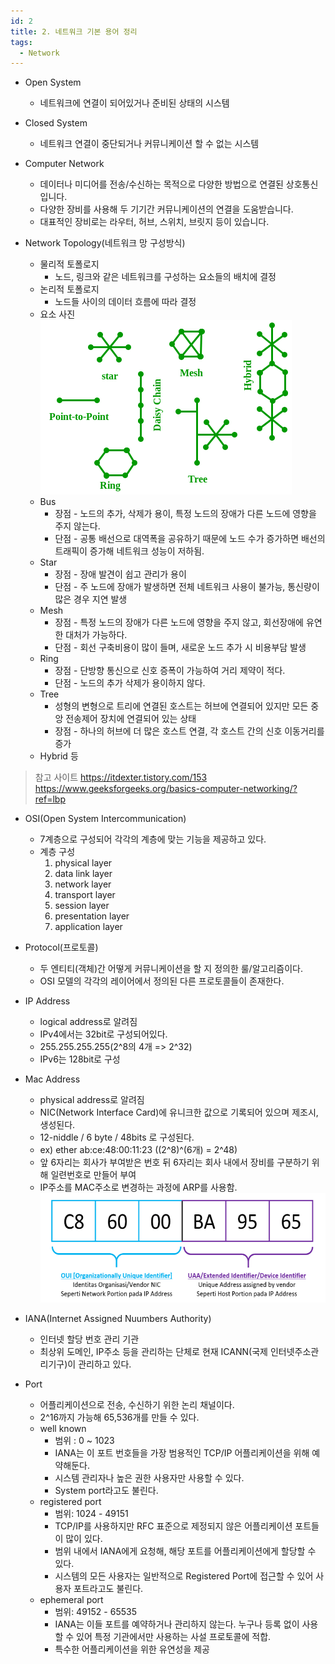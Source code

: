 ```yaml
---
id: 2
title: 2. 네트워크 기본 용어 정리
tags:
  - Network
---
```


* Open System
    * 네트워크에 연결이 되어있거나 준비된 상태의 시스템

* Closed System
    * 네트워크 연결이 중단되거나 커뮤니케이션 할 수 없는 시스템

* Computer Network
    * 데이터나 미디어를 전송/수신하는 목적으로 다양한 방법으로 연결된 상호통신입니다.
    * 다양한 장비를 사용해 두 기기간 커뮤니케이션의 연결을 도움받습니다.
    * 대표적인 장비로는 라우터, 허브, 스위치, 브릿지 등이 있습니다.

* Network Topology(네트워크 망 구성방식)
    * 물리적 토폴로지
        * 노드, 링크와 같은 네트워크를 구성하는 요소들의 배치에 결정
    * 논리적 토폴로지
        * 노드들 사이의 데이터 흐름에 따라 결정
    * 요소 사진
        ![network topology](./img/Network-Topology-Diagram.png)
    * Bus
        * 장점 - 노드의 추가, 삭제가 용이, 특정 노드의 장애가 다른 노드에 영향을 주지 않는다.
        * 단점 - 공통 배선으로 대역폭을 공유하기 때문에 노드 수가 증가하면 배선의 트래픽이 증가해 네트워크 성능이 저하됨.
    * Star
        * 장점 - 장애 발견이 쉽고 관리가 용이
        * 단점 - 주 노드에 장애가 발생하면 전체 네트워크 사용이 불가능, 통신량이 많은 경우 지연 발생
    * Mesh
        * 장점 - 특정 노드의 장애가 다른 노드에 영향을 주지 않고, 회선장애에 유연한 대처가 가능하다.
        * 단점 - 회선 구축비용이 많이 들며, 새로운 노드 추가 시 비용부담 발생
    * Ring
        * 장점 - 단방향 통신으로 신호 증폭이 가능하여 거리 제약이 적다.
        * 단점 - 노드의 추가 삭제가 용이하지 않다.
    * Tree
        * 성형의 변형으로 트리에 연결된 호스트는 허브에 연결되어 있지만 모든 중앙 전송제어 장치에 연결되어 있는 상태
        * 장점 - 하나의 허브에 더 많은 호스트 연결, 각 호스트 간의 신호 이동거리를 증가
    * Hybrid 등
> 참고 사이트
> https://itdexter.tistory.com/153
> https://www.geeksforgeeks.org/basics-computer-networking/?ref=lbp

* OSI(Open System Intercommunication)
    * 7계층으로 구성되어 각각의 계층에 맞는 기능을 제공하고 있다.
    * 계층 구성
        1. physical layer
        2. data link layer
        3. network layer
        4. transport layer
        5. session layer
        6. presentation layer
        7. application layer

* Protocol(프로토콜)
    * 두 엔티티(객체)간 어떻게 커뮤니케이션을 할 지 정의한 룰/알고리즘이다.
    * OSI 모델의 각각의 레이어에서 정의된 다른 프로토콜들이 존재한다.

* IP Address
    * logical address로 알려짐
    * IPv4에서는 32bit로 구성되어있다. 
    * 255.255.255.255(2^8의 4개 => 2^32)
    * IPv6는 128bit로 구성

* Mac Address
    * physical address로 알려짐
    * NIC(Network Interface Card)에 유니크한 값으로 기록되어 있으며 제조시, 생성된다.
    * 12-niddle / 6 byte / 48bits 로 구성된다.
    * ex) ether ab:ce:48:00:11:23 ((2^8)^(6개) = 2^48)
    * 앞 6자리는 회사가 부여받은 번호 뒤 6자리는 회사 내에서 장비를 구분하기 위해 일련번호로 만들어 부여
    * IP주소를 MAC주소로 변경하는 과정에 ARP를 사용함.
    ![mac-address](./img/mac-address.png)

* IANA(Internet Assigned Nuumbers Authority)
    * 인터넷 할당 번호 관리 기관
    * 최상위 도메인, IP주소 등을 관리하는 단체로 현재 ICANN(국제 인터넷주소관리기구)이 관리하고 있다.


* Port
    * 어플리케이션으로 전송, 수신하기 위한 논리 채널이다.
    * 2^16까지 가능해 65,536개를 만들 수 있다.
    * well known
        * 범위 : 0 ~ 1023
        * IANA는 이 포트 번호들을 가장 범용적인 TCP/IP 어플리케이션을 위해 예약해둔다.
        * 시스템 관리자나 높은 권한 사용자만 사용할 수 있다.
        * System port라고도 불린다.
    * registered port
        * 범위: 1024 - 49151
        * TCP/IP를 사용하지만 RFC 표준으로 제정되지 않은 어플리케이션 포트들이 많이 있다.
        * 범위 내에서 IANA에게 요청해, 해당 포트를 어플리케이션에게 할당할 수 있다.
        * 시스템의 모든 사용자는 일반적으로 Registered Port에 접근할 수 있어 사용자 포트라고도 불린다.
    * ephemeral port
        * 범위: 49152 - 65535
        * IANA는 이들 포트를 예약하거나 관리하지 않는다. 누구나 등록 없이 사용할 수 있어 특정 기관에서만 사용하는 사설 프로토콜에 적합.
        * 특수한 어플리케이션을 위한 유연성을 제공

